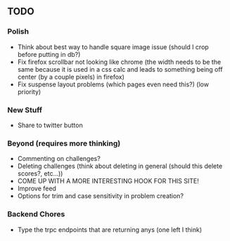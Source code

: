 ## TODO

### Polish

- Think about best way to handle square image issue (should I crop before putting in db?)
- Fix firefox scrollbar not looking like chrome (the width needs to be the same because it is used in a css calc and leads to something being off center (by a couple pixels) in firefox)
- Fix suspense layout problems (which pages even need this?) (low priority)

### New Stuff

- Share to twitter button

### Beyond (requires more thinking)

- Commenting on challenges?
- Deleting challenges (think about deleting in general (should this delete scores?, etc...))
- COME UP WITH A MORE INTERESTING HOOK FOR THIS SITE!
- Improve feed
- Options for trim and case sensitivity in problem creation?

### Backend Chores

- Type the trpc endpoints that are returning anys (one left I think)